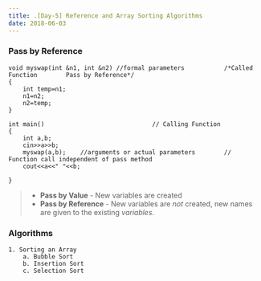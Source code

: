 ```yaml
---
title: .[Day-5] Reference and Array Sorting Algorithms
date: 2018-06-03
---
```


### Pass by Reference 

```
void myswap(int &n1, int &n2) //formal parameters			/*Called Function		 Pass by Reference*/
{
	int temp=n1;
	n1=n2;
	n2=temp;
}

int main()								// Calling Function
{
	int a,b;
	cin>>a>>b;
	myswap(a,b);	//arguments or actual parameters		// Function call independent of pass method
	cout<<a<<" "<<b;

}	
```
	
	
>	- **Pass by Value** - New variables are created											
>  	- **Pass by Reference**	- New variables are _not_ created, new names are given to the existing _variables_.


### Algorithms
 	
 	1. Sorting an Array
 		a. Bubble Sort
 		b. Insertion Sort
 		c. Selection Sort